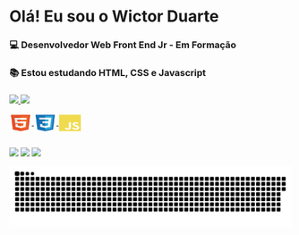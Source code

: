 # Olá! Eu sou o Wictor Duarte

<div>
  <h3>💻 Desenvolvedor Web Front End Jr - Em Formação<h3>
  <h3>📚 Estou estudando HTML, CSS e Javascript<h3>
</div>
<div>
  <a href="https://github.com/wictorduarte">
  <img height="180em" src="https://github-readme-stats.vercel.app/api?username=wictorduarte&show_icons=true&theme=tokyonight&include_all_commits=true&count_private=true"/>
  <img height="180em" src="https://github-readme-stats.vercel.app/api/top-langs/?username=wictorduarte&layout=compact&langs_count=7&theme=tokyonight"/>
</div>
 
<div style="display: inline_block"><br>
  <img align="center" alt="Wictor-HTML" height="30" width="40" src="https://raw.githubusercontent.com/devicons/devicon/master/icons/html5/html5-original.svg">
  <img align="center" alt="Wictor-CSS" height="30" width="40" src="https://raw.githubusercontent.com/devicons/devicon/master/icons/css3/css3-original.svg">
  <img align="center" alt="Wictor-Js" height="30" width="40" src="https://raw.githubusercontent.com/devicons/devicon/master/icons/javascript/javascript-plain.svg">
</div>
  
  ##

  <div> 
  <a href="https://instagram.com/wictorduarte" target="_blank"><img src="https://img.shields.io/badge/-Instagram-%23E4405F?style=for-the-badge&logo=instagram&logoColor=white" target="_blank"></a>
  <a href = "mailto:wictorduarte@outlook.com"><img src="https://img.shields.io/badge/Microsoft_Outlook-0078D4?style=for-the-badge&logo=microsoft-outlook&logoColor=white" target="_blank"></a>
  <a href="https://www.linkedin.com/in/wictorduartearaujo/" target="_blank"><img src="https://img.shields.io/badge/-LinkedIn-%230077B5?style=for-the-badge&logo=linkedin&logoColor=white" target="_blank"></a> 
 
  ![Snake animation](https://github.com/wictorduarte/wictorduarte/blob/output/github-contribution-grid-snake.svg)
 
</div>
